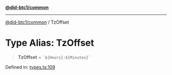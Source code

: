 [**@did-btc1/common**](../README.md)

***

[@did-btc1/common](../globals.md) / TzOffset

# Type Alias: TzOffset

> **TzOffset** = `` `${Hours}:${Minutes}` ``

Defined in: [types.ts:109](https://github.com/dcdpr/did-btc1-js/blob/4ab6f9915d95beed9bc633644c9db1539395f512/packages/common/src/types.ts#L109)
